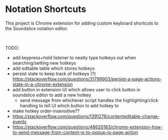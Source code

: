 # Notation Shortcuts

This project is Chrome extension for adding custom keyboard shortcuts to the Soundslice notation editor.

<br>

TODO: 
   * add keypress+hold listener to neatly type hotkeys out when searching/setting new hotkeys
   * add editable table which stores hotkeys
   * persist state to keep track of hotkeys (?) https://stackoverflow.com/questions/31799903/persist-a-page-actions-state-in-a-chrome-extension
   * add button in extension UI which allows user to click button in soundslice editor to add a new hotkey
      * send message from whichever script handles the highlighting/click handling to tell UI which button to add hotkey to
   * make hotkey order-insensitive??
   * https://stackoverflow.com/questions/1391278/contenteditable-change-events
   * https://stackoverflow.com/questions/48620183/chrome-extension-how-to-send-message-from-content-js-to-popup-js-page-action